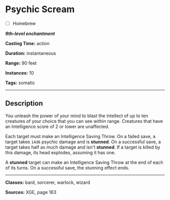 # Psychic Scream

- [ ] Homebrew

***9th-level enchantment***

**Casting Time:** action

**Duration:** instantaneous

**Range:** 90 feet

**Instances:** 10

**Tags:** somatic

---

## Description
You unleash the power of your mind to blast the intellect of up to ten creatures of your choice that you can see within range.
Creatures that have an Intelligence score of 2 or lower are unaffected.

Each target must make an Intelligence Saving Throw.
On a failed save, a target takes `14d6` psychic damage and is **stunned**.
On a successful save, a target takes half as much damage and isn't **stunned**.
If a target is killed by this damage, its head explodes, assuming it has one.

A **stunned** target can make an Intelligence Saving Throw at the end of each of its turns.
On a successful save, the stunning effect ends.

---

**Classes:** bard, sorcerer, warlock, wizard

**Sources:** XGE, page 163
